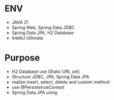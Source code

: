 # ENV
- JAVA 21
- Spring Web, Spring Data JDBC
- Spring Data JPA, H2 Database
- IntelliJ Ultimate

# Purpose
- H2 Database use (Static URL set)
- Structure JDBC, JPA, Spring Data JPA
- realize insert, select, delete and custom method
- use @PersistenceContext
- Spring Data JPA using